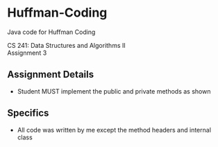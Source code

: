 # Huffman-Coding
Java code for Huffman Coding

CS 241: Data Structures and Algorithms II<br>
Assignment 3

Assignment Details
------------------
- Student MUST implement the public and private methods as shown

Specifics
---------
- All code was written by me except the method headers and internal class
